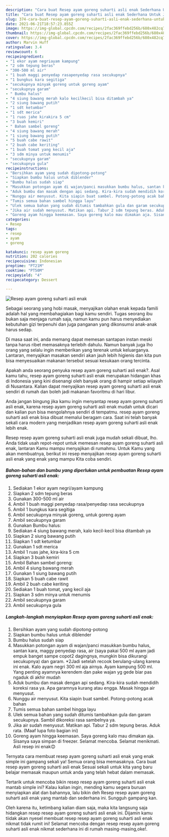 ```yaml
---
description: "Cara buat Resep ayam goreng suharti asli enak Sederhana Untuk Jualan"
title: "Cara buat Resep ayam goreng suharti asli enak Sederhana Untuk Jualan"
slug: 374-cara-buat-resep-ayam-goreng-suharti-asli-enak-sederhana-untuk-jualan
date: 2021-06-21T18:57:23.855Z
image: https://img-global.cpcdn.com/recipes/2fac369ffebd256b/680x482cq70/resep-ayam-goreng-suharti-asli-enak-foto-resep-utama.jpg
thumbnail: https://img-global.cpcdn.com/recipes/2fac369ffebd256b/680x482cq70/resep-ayam-goreng-suharti-asli-enak-foto-resep-utama.jpg
cover: https://img-global.cpcdn.com/recipes/2fac369ffebd256b/680x482cq70/resep-ayam-goreng-suharti-asli-enak-foto-resep-utama.jpg
author: Marvin Huff
ratingvalue: 3.4
reviewcount: 6
recipeingredient:
- "1 ekor ayam negriayam kampung"
- "2 sdm tepung beras"
- "300-500 ml air"
- "1 buah maggi penyedap rasapenyedap rasa secukupnya"
- "1 bungkus kara segitiga"
- "secukupnya minyak goreng untuk goreng ayam"
- "secukupnya garam"
- " Bumbu halus"
- "4 siung bawang merah kalo kecilkecil bisa ditambah ya"
- "2 siung bawang putih"
- "1 sdt ketumbar"
- "1 sdt merica"
- "1 ruas jahe kirakira 5 cm"
- "3 buah kemiri"
- " Bahan sambel goreng"
- "4 siung bawang merah"
- "1 siung bawang putih"
- "5 buah cabe rawit"
- "2 buah cabe keriting"
- "1 buah tomat yang kecil aja"
- "3 sdm minya untuk menumis"
- "secukupnya garam"
- "secukupnya gula"
recipeinstructions:
- "Bersihkan ayam yang sudah dipotong-potong"
- "Siapkan bumbu halus untuk diblender"
- "Bumbu halus sudah siap"
- "Masukkan potongan ayam di wajan/panci masukkan bumbu halus, santan kara, maggy penyedap rasa, air (saya pakai 500 ml ayam jadi empuk banget sampe copot2 dagingnya, mungkin bisa dikurangi secukupnya) dan garam. *2Jadi setelah recook berulang-ulang karena ini enak. Kalo ayam negri 300 ml aja airnya. Ayam kampung 500 ml. Yang penting ayamnya kerendem dan pake wajan yg gede biar pas ngaduk di akhir mudah"
- "Aduk bumbu dan masak dengan api sedang. Kira-kira sudah mendidih koreksi rasa ya. Apa garamnya kurang atau engga. Masak hingga air menyusut."
- "Nunggu air menyusut. Kita siapin buat sambel. Potong-potong acak bahan"
- "Tumis semua bahan sambel hingga layu"
- "Ulek semua bahan yang sudah ditumis tambahkan gula dan garam secukupnya. Sambil dikoreksi rasa sambelnya ya."
- "Jika air sudah menyusut. Matikan api. Tabur 2 sdm tepung beras. Aduk rata. (Maaf lupa foto bagian ini)"
- "Goreng ayam hingga keemasan. Saya goreng kalo mau dimakan aja. Sisanya saya simpan di freezer. Selamat mencoba. Selamat menikmati. Asli resep ini enak😊"
categories:
- Resep
tags:
- resep
- ayam
- goreng

katakunci: resep ayam goreng 
nutrition: 202 calories
recipecuisine: Indonesian
preptime: "PT21M"
cooktime: "PT50M"
recipeyield: "4"
recipecategory: Dessert

---
```



![Resep ayam goreng suharti asli enak](https://img-global.cpcdn.com/recipes/2fac369ffebd256b/680x482cq70/resep-ayam-goreng-suharti-asli-enak-foto-resep-utama.jpg)

Sebagai seorang yang hobi masak, menyajikan olahan enak kepada famili adalah hal yang membahagiakan bagi kamu sendiri. Tugas seorang ibu bukan saja menjaga rumah saja, namun kamu pun harus menyediakan kebutuhan gizi terpenuhi dan juga panganan yang dikonsumsi anak-anak harus sedap.

Di masa  saat ini, anda memang dapat memesan santapan instan meski tanpa harus ribet memasaknya terlebih dahulu. Namun banyak juga lho orang yang selalu ingin memberikan yang terenak untuk keluarganya. Lantaran, menyajikan masakan sendiri akan jauh lebih higienis dan kita pun bisa menyesuaikan makanan tersebut sesuai kesukaan orang tercinta. 



Apakah anda seorang penyuka resep ayam goreng suharti asli enak?. Asal kamu tahu, resep ayam goreng suharti asli enak merupakan hidangan khas di Indonesia yang kini disenangi oleh banyak orang di hampir setiap wilayah di Nusantara. Kalian dapat menyajikan resep ayam goreng suharti asli enak sendiri di rumah dan boleh jadi makanan favoritmu di hari libur.

Anda jangan bingung jika kamu ingin menyantap resep ayam goreng suharti asli enak, karena resep ayam goreng suharti asli enak mudah untuk dicari dan kalian pun bisa mengolahnya sendiri di tempatmu. resep ayam goreng suharti asli enak bisa dibuat memalui beragam cara. Saat ini telah banyak sekali cara modern yang menjadikan resep ayam goreng suharti asli enak lebih enak.

Resep resep ayam goreng suharti asli enak juga mudah sekali dibuat, lho. Anda tidak usah repot-repot untuk memesan resep ayam goreng suharti asli enak, lantaran Kamu mampu menyajikan di rumahmu. Untuk Kamu yang akan membuatnya, berikut ini resep menyajikan resep ayam goreng suharti asli enak yang enak yang mampu Kita coba sendiri.

<!--inarticleads1-->

##### Bahan-bahan dan bumbu yang diperlukan untuk pembuatan Resep ayam goreng suharti asli enak:

1. Sediakan 1 ekor ayam negri/ayam kampung
1. Siapkan 2 sdm tepung beras
1. Gunakan 300-500 ml air
1. Ambil 1 buah maggi penyedap rasa/penyedap rasa secukupnya
1. Ambil 1 bungkus kara segitiga
1. Ambil secukupnya minyak goreng, untuk goreng ayam
1. Ambil secukupnya garam
1. Gunakan  Bumbu halus:
1. Sediakan 4 siung bawang merah, kalo kecil-kecil bisa ditambah ya
1. Siapkan 2 siung bawang putih
1. Siapkan 1 sdt ketumbar
1. Gunakan 1 sdt merica
1. Ambil 1 ruas jahe, kira-kira 5 cm
1. Siapkan 3 buah kemiri
1. Ambil  Bahan sambel goreng:
1. Ambil 4 siung bawang merah
1. Gunakan 1 siung bawang putih
1. Siapkan 5 buah cabe rawit
1. Ambil 2 buah cabe keriting
1. Sediakan 1 buah tomat, yang kecil aja
1. Siapkan 3 sdm minya untuk menumis
1. Ambil secukupnya garam
1. Ambil secukupnya gula




<!--inarticleads2-->

##### Langkah-langkah menyiapkan Resep ayam goreng suharti asli enak:

1. Bersihkan ayam yang sudah dipotong-potong
1. Siapkan bumbu halus untuk diblender
1. Bumbu halus sudah siap
1. Masukkan potongan ayam di wajan/panci masukkan bumbu halus, santan kara, maggy penyedap rasa, air (saya pakai 500 ml ayam jadi empuk banget sampe copot2 dagingnya, mungkin bisa dikurangi secukupnya) dan garam. *2Jadi setelah recook berulang-ulang karena ini enak. Kalo ayam negri 300 ml aja airnya. Ayam kampung 500 ml. Yang penting ayamnya kerendem dan pake wajan yg gede biar pas ngaduk di akhir mudah
1. Aduk bumbu dan masak dengan api sedang. Kira-kira sudah mendidih koreksi rasa ya. Apa garamnya kurang atau engga. Masak hingga air menyusut.
1. Nunggu air menyusut. Kita siapin buat sambel. Potong-potong acak bahan
1. Tumis semua bahan sambel hingga layu
1. Ulek semua bahan yang sudah ditumis tambahkan gula dan garam secukupnya. Sambil dikoreksi rasa sambelnya ya.
1. Jika air sudah menyusut. Matikan api. Tabur 2 sdm tepung beras. Aduk rata. (Maaf lupa foto bagian ini)
1. Goreng ayam hingga keemasan. Saya goreng kalo mau dimakan aja. Sisanya saya simpan di freezer. Selamat mencoba. Selamat menikmati. Asli resep ini enak😊




Ternyata cara membuat resep ayam goreng suharti asli enak yang enak simple ini gampang sekali ya! Semua orang bisa memasaknya. Cara buat resep ayam goreng suharti asli enak Sesuai sekali untuk kita yang baru belajar memasak maupun untuk anda yang telah hebat dalam memasak.

Tertarik untuk mencoba bikin resep resep ayam goreng suharti asli enak mantab simple ini? Kalau kalian ingin, mending kamu segera buruan menyiapkan alat dan bahannya, lalu bikin deh Resep resep ayam goreng suharti asli enak yang mantab dan sederhana ini. Sungguh gampang kan. 

Oleh karena itu, ketimbang kalian diam saja, maka kita langsung saja hidangkan resep resep ayam goreng suharti asli enak ini. Dijamin kamu tiidak akan nyesel membuat resep resep ayam goreng suharti asli enak nikmat tidak rumit ini! Selamat mencoba dengan resep resep ayam goreng suharti asli enak nikmat sederhana ini di rumah masing-masing,oke!.

